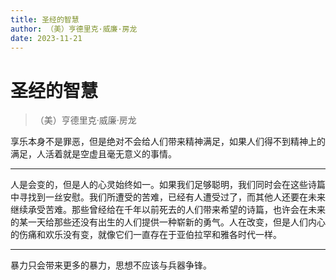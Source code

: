 ```yaml
---
title: 圣经的智慧
author: （美）亨德里克·威廉·房龙
date: 2023-11-21
---
```


# 圣经的智慧

> （美）亨德里克·威廉·房龙

享乐本身不是罪恶，但是绝对不会给人们带来精神满足，如果人们得不到精神上的满足，人活着就是空虚且毫无意义的事情。

---

人是会变的，但是人的心灵始终如一。如果我们足够聪明，我们同时会在这些诗篇中寻找到一丝安慰。我们所遭受的苦难，已经有人遭受过了，而其他人还要在未来继续承受苦难。那些曾经给在千年以前死去的人们带来希望的诗篇，也许会在未来的某一天给那些还没有出生的人们提供一种崭新的勇气。人在改变，但是人们内心的伤痛和欢乐没有变，就像它们一直存在于亚伯拉罕和雅各时代一样。

---

暴力只会带来更多的暴力，思想不应该与兵器争锋。
